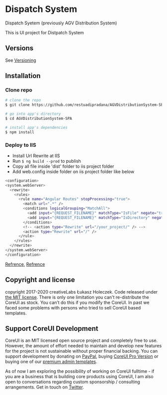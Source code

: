 # Dispatch System

Dispatch Syetem (previously AGV Distribution System)

This is UI project for Distpatch System

## Versions

See [Versioning](https://github.com/restuadipradana/AGVDistributionSystem-SPA/blob/master/VERSION.md)

## Installation

### Clone repo

``` bash
# clone the repo
$ git clone https://github.com/restuadipradana/AGVDistributionSystem-SPA.git

# go into app's directory
$ cd AGVDistributionSystem-SPA

# install app's dependencies
$ npm install
```

### Deploy to IIS

- Install Url Rewrite at IIS
- Run `$ ng build --prod` to publish
- Copy all file inside 'dist' folder to iis project folder
- Add web.config inside folder on iis project folder like below
``` bash
<configuration>
<system.webServer>
  <rewrite>
    <rules>
      <rule name="Angular Routes" stopProcessing="true">
        <match url=".*" />
        <conditions logicalGrouping="MatchAll">
          <add input="{REQUEST_FILENAME}" matchType="IsFile" negate="true" />
          <add input="{REQUEST_FILENAME}" matchType="IsDirectory" negate="true" />
        </conditions>
        <!-- <action type="Rewrite" url="/your_project/" /> -->
        <action type="Rewrite" url="/" />
      </rule>
    </rules>
  </rewrite>
</system.webServer>
</configuration>
```
[Refrence](https://www.c-sharpcorner.com/article/deply-of-a-angular-application-on-iis/), [Refrence](https://por-porkaew15.medium.com/deploy-angular-project-with-iis-server-a5a08c823a12)



## Copyright and license

copyright 2017-2020 creativeLabs Łukasz Holeczek. Code released under [the MIT license](https://github.com/coreui/coreui-free-angular-admin-template/blob/master/LICENSE).
There is only one limitation you can't re-distribute the CoreUI as stock. You can’t do this if you modify the CoreUI. In past we faced some problems with persons who tried to sell CoreUI based templates.

## Support CoreUI Development

CoreUI is an MIT licensed open source project and completely free to use. However, the amount of effort needed to maintain and develop new features for the project is not sustainable without proper financial backing. You can support development by donating on [PayPal](https://www.paypal.me/holeczek), buying [CoreUI Pro Version](https://coreui.io/pro) or buying one of our [premium admin templates](https://genesisui.com/?support=1).

As of now I am exploring the possibility of working on CoreUI fulltime - if you are a business that is building core products using CoreUI, I am also open to conversations regarding custom sponsorship / consulting arrangements. Get in touch on [Twitter](https://twitter.com/lukaszholeczek).
